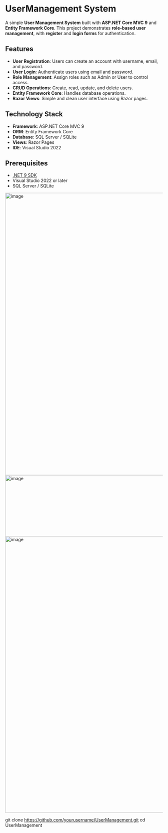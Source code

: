 # UserManagement System

A simple **User Management System** built with **ASP.NET Core MVC 9** and **Entity Framework Core**. This project demonstrates **role-based user management**, with **register** and **login forms** for authentication.

## Features

- **User Registration**: Users can create an account with username, email, and password.  
- **User Login**: Authenticate users using email and password.  
- **Role Management**: Assign roles such as Admin or User to control access.  
- **CRUD Operations**: Create, read, update, and delete users.  
- **Entity Framework Core**: Handles database operations.  
- **Razor Views**: Simple and clean user interface using Razor pages.  

## Technology Stack

- **Framework**: ASP.NET Core MVC 9  
- **ORM**: Entity Framework Core  
- **Database**: SQL Server / SQLite  
- **Views**: Razor Pages  
- **IDE**: Visual Studio 2022  

## Prerequisites

- [.NET 9 SDK](https://dotnet.microsoft.com/en-us/download/dotnet/9.0)  
- Visual Studio 2022 or later  
- SQL Server / SQLite  
<img width="1848" height="901" alt="image" src="https://github.com/user-attachments/assets/08c59e46-0ce3-4818-92d3-d3bdc917f8eb" />
<img width="1072" height="195" alt="image" src="https://github.com/user-attachments/assets/2e025462-4a4c-4516-bd05-85172ecd74fa" />
<img width="762" height="883" alt="image" src="https://github.com/user-attachments/assets/696d1a18-b262-44cd-93c3-260d3258c0ab" />



git clone https://github.com/yourusername/UserManagement.git
cd UserManagement
